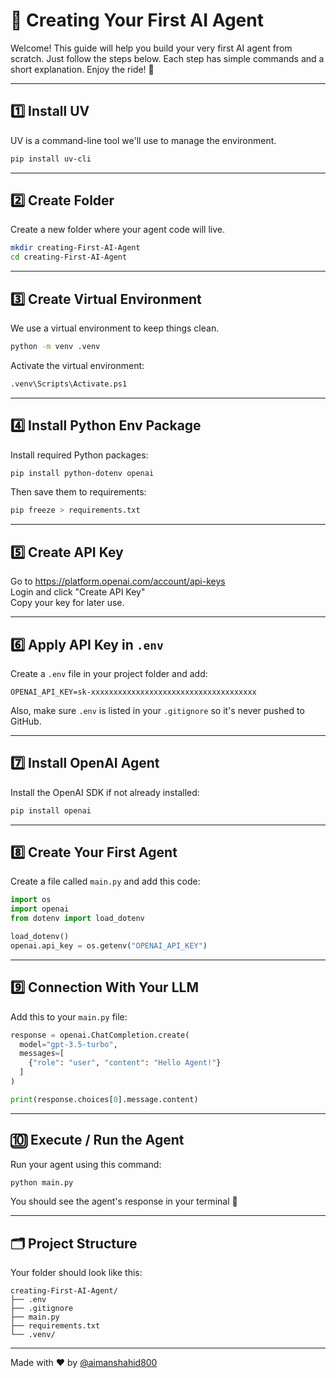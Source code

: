 # 🚀 Creating Your First AI Agent

Welcome! This guide will help you build your very first AI agent from scratch. Just follow the steps below. Each step has simple commands and a short explanation. Enjoy the ride! 🥰

---

## 1️⃣ Install UV

UV is a command-line tool we'll use to manage the environment.

```bash
pip install uv-cli
```

---

## 2️⃣ Create Folder

Create a new folder where your agent code will live.

```bash
mkdir creating-First-AI-Agent
cd creating-First-AI-Agent
```

---

## 3️⃣ Create Virtual Environment

We use a virtual environment to keep things clean.

```bash
python -m venv .venv
```

Activate the virtual environment:

```bash
.venv\Scripts\Activate.ps1
```

---

## 4️⃣ Install Python Env Package

Install required Python packages:

```bash
pip install python-dotenv openai
```

Then save them to requirements:

```bash
pip freeze > requirements.txt
```

---

## 5️⃣ Create API Key

Go to https://platform.openai.com/account/api-keys  
Login and click "Create API Key"  
Copy your key for later use.

---

## 6️⃣ Apply API Key in `.env`

Create a `.env` file in your project folder and add:

```
OPENAI_API_KEY=sk-xxxxxxxxxxxxxxxxxxxxxxxxxxxxxxxxxxxxx
```

Also, make sure `.env` is listed in your `.gitignore` so it's never pushed to GitHub.

---

## 7️⃣ Install OpenAI Agent

Install the OpenAI SDK if not already installed:

```bash
pip install openai
```

---

## 8️⃣ Create Your First Agent

Create a file called `main.py` and add this code:

```python
import os
import openai
from dotenv import load_dotenv

load_dotenv()
openai.api_key = os.getenv("OPENAI_API_KEY")
```

---

## 9️⃣ Connection With Your LLM

Add this to your `main.py` file:

```python
response = openai.ChatCompletion.create(
  model="gpt-3.5-turbo",
  messages=[
    {"role": "user", "content": "Hello Agent!"}
  ]
)

print(response.choices[0].message.content)
```

---

## 🔟 Execute / Run the Agent

Run your agent using this command:

```bash
python main.py
```

You should see the agent's response in your terminal 🎉

---

## 🗂 Project Structure

Your folder should look like this:

```
creating-First-AI-Agent/
├── .env
├── .gitignore
├── main.py
├── requirements.txt
└── .venv/
```

---

Made with ❤️ by [@aimanshahid800](https://github.com/aimanshahid800)

